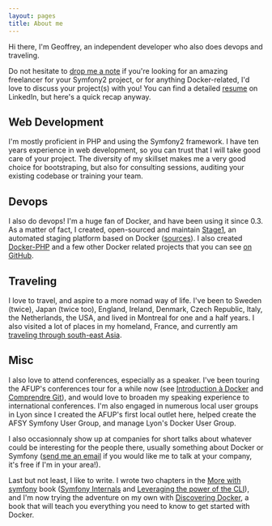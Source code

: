 ```yaml
---
layout: pages
title: About me
---
```


Hi there, I'm Geoffrey, an independent developer who also does devops and traveling.

Do not hesitate to [drop me a note](mailto:geoffrey.bachelet@gmail.com) if you're looking for an amazing freelancer for your Symfony2 project, or for anything Docker-related, I'd love to discuss your project(s) with you! You can find a detailed [resume](https://linkedin.com/in/gbachelet) on LinkedIn, but here's a quick recap anyway.

## Web Development

I'm mostly proficient in PHP and using the Symfony2 framework. I have ten years experience in web development, so you can trust that I will take good care of your project. The diversity of my skillset makes me a very good choice for bootstraping, but also for consulting sessions, auditing your existing codebase or training your team.

## Devops

I also do devops! I'm a huge fan of Docker, and have been using it since 0.3. As a matter of fact, I created, open-sourced and maintain [Stage1](http://stage1.io/), an automated staging platform based on Docker ([sources](https://github.com/stage1/stage1)). I also created [Docker-PHP](https://github.com/stage1/docker-php/) and a few other Docker related projects that you can see [on GitHub](https://github.com/stage1).

## Traveling

I love to travel, and aspire to a more nomad way of life. I've been to Sweden (twice), Japan (twice too), England, Ireland, Denmark, Czech Republic, Italy, the Netherlands, the USA, and lived in Montreal for one and a half years. I also visited a lot of places in my homeland, France, and currently am [traveling through south-east Asia](/travels/).

## Misc

I also love to attend conferences, especially as a speaker. I've been touring the AFUP's conferences tour for a while now (see [Introduction à Docker](https://www.youtube.com/watch?v=t2ishjaK_Ag&index=10&list=PL9zDdgiGjkIefshKss_VCoSPw4W0n1UHq) and [Comprendre Git](https://www.youtube.com/watch?v=M5fJO-nd1Po)), and would love to broaden my speaking experience to international conferences. I'm also engaged in numerous local user groups in Lyon since I created the AFUP's first local outlet here, helped create the AFSY Symfony User Group, and manage Lyon's Docker User Group.

I also occasionnaly show up at companies for short talks about whatever could be interesting for the people there, usually something about Docker or Symfony ([send me an email](mailto:geoffrey.bachelet@gmail.com) if you would like me to talk at your company, it's free if I'm in your area!).

Last but not least, I like to write. I wrote two chapters in the [More with symfony](http://symfony.com/legacy/doc/more-with-symfony) book ([Symfony Internals](http://symfony.com/legacy/doc/more-with-symfony/1_4/en/10-Symfony-Internals) and [Leveraging the power of the CLI](http://symfony.com/legacy/doc/more-with-symfony/1_4/en/13-Leveraging-the-Power-of-the-Command-Line)), and I'm now trying the adventure on my own with [Discovering Docker](/books/discovering-docker.html), a book that will teach you everything you need to know to get started with Docker.